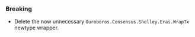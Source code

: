 <!--
A new scriv changelog fragment.

Uncomment the section that is right (remove the HTML comment wrapper).
-->

<!--
### Patch

- A bullet item for the Patch category.

-->
<!--
### Non-Breaking

-->
### Breaking

- Delete the now unnecessary `Ouroboros.Consensus.Shelley.Eras.WrapTx` newtype wrapper.

